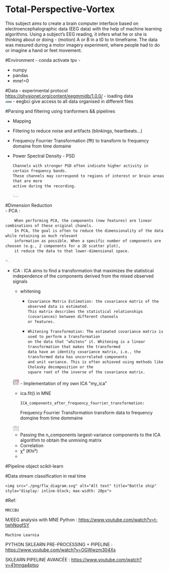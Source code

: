   # Total-Perspective-Vortex
  This subject aims to create a brain computer interface based on electroencephalographic data (EEG data) with the help of machine learning algorithms. Using a subject’s EEG reading, it infers what he or she is thinking about or doing - (motion) A or B in a t0 to tn timeframe. The data was mesured during a motor imagery experiment, where people had to do or imagine a hand or feet movement.
  
  #Environment - conda activate tpv - 
  - numpy
  - pandas
  - mne!=0
  
  #Data
    - experimental protocol
        https://physionet.org/content/eegmmidb/1.0.0/ 
    - loading data  
    <img src="./png/raw_sample_S001.png" alt="Alt text" title="Battle ship" style="display: inline-block; max-width: 20px">
    - eegbci give access to all data organised in different files
    

  #Parsing and filtering using tranformers && pipelines
  -  Mapping
  -  Filtering to reduce noise and artifacts (blinkings, heartbeats...)
  -  Frequency Fourrier Transformation (fft) to transform to frequency domaine from time domaine    

  - Power Spectral Density - PSD  

        Channels with stronger PSD often indicate higher activity in certain frequency bands.
        These channels may correspond to regions of interest or brain areas that are more
        active during the recording.
    <img src="./png/power_spectral_density.png" alt="Alt text" title="Battle ship" style="display: inline-block; max-width: 20px">
   

  #Dimension Reduction  
    - PCA :
        
        When performing PCA, the components (new features) are linear combinations of these original chanels.
        In PCA, the goal is often to reduce the dimensionality of the data while retaining as much relevant
        information as possible. When a specific number of components are choosen (e.g., 2 components for a 2D scatter plot),
        it reduce the data to that lower-dimensional space.
        
  <img src="./png/PCA_after_PSD.png" alt="Alt text" title="Battle ship" style="display: inline-block; max-width: 20px">

  - ICA :
          ICA aims to find a transformation that maximizes the statistical independence of the components
    derived from the mixed observed signals
    - whitening
      -     Covariance Matrix Estimation: the covariance matrix of the observed data is estimated.
            This matrix describes the statistical relationships (covariances) between different channels
            or features.
      -     Whitening Transformation: The estimated covariance matrix is used to perform a transformation
            on the data that "whitens" it. Whitening is a linear transformation that makes the transformed
            data have an identity covariance matrix, i.e., the transformed data has uncorrelated components
            and unit variance. This is often achieved using methods like Cholesky decomposition or the
            square root of the inverse of the covariance matrix.
    <img src="./png/ICA_components.png" alt="Alt text" title="Battle ship" style="display: inline-block; max-width: 20px">
    -  Implementation of my own ICA "my_ica"
        
    - ica.fit() in MNE
      
          ICA_components_after_frequency_fourrier_transformation:

        Frequency Fourrier Transformation transform data to frequency domqine from time dommaine
    <img src="./png/ICA_components_after_frequency_fourrier_transformation.png" alt="Alt text" title="Battle ship" style="display: inline-block; max-width: 20px">

    - Passing the n_components largest-variance components to the ICA algorithm to obtain the unmixing matrix 
    - Correlation
    -  χ² (Khi²)
    -  
  #Pipeline object scikit-learn

  #Data stream classification in real time

    <img src="./png/flw_diagram.svg" alt="Alt text" title="Battle ship" style="display: inline-block; max-width: 20px">

  #Ref:
    
    MRCCBU 
  M/EEG analysis with MNE Python    :   https://www.youtube.com/watch?v=t-twhNqgfSY
  
    Machine Learnia   
  PYTHON SKLEARN PRE-PROCESSING + PIPELINE :   https://www.youtube.com/watch?v=OGWwzm304Xs
  
  SKLEARN PIPELINE AVANCÉE                 :   https://www.youtube.com/watch?v=41mnga4ptso 
    

